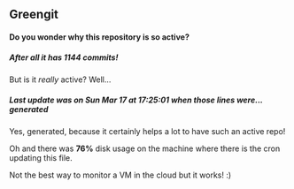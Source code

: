 ## Greengit

#### Do you wonder why this repository is so active?

##### After all it has 1144 commits!

But is it *really* active? Well...

##### Last update was on Sun Mar 17 at 17:25:01 when those lines were... generated

Yes, generated, because it certainly helps a lot to have such an active repo!

Oh and there was **76%** disk usage on the machine
where there is the cron updating this file.

Not the best way to monitor a VM in the cloud but it works! :)
